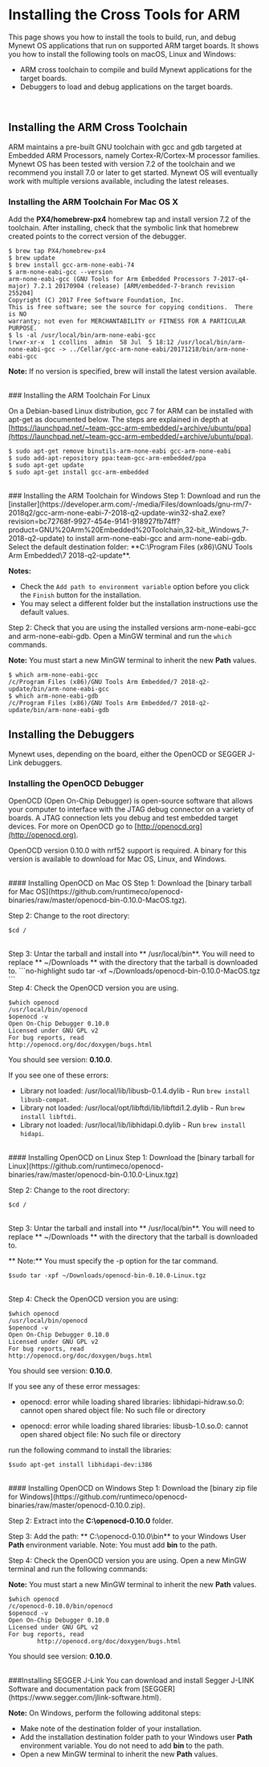 # Installing the Cross Tools for ARM 

This page shows you how to install the tools to build, run, and debug Mynewt OS applications that run on supported ARM target boards.  It shows you how to install the following tools on macOS, Linux and Windows:

* ARM cross toolchain to compile and build Mynewt applications for the target boards.
* Debuggers to load and debug applications on the target boards.

<br>

## Installing the ARM Cross Toolchain
ARM maintains a pre-built GNU toolchain with gcc and gdb targeted at Embedded ARM Processors, namely Cortex-R/Cortex-M processor families. Mynewt OS has been tested with version 7.2 of the toolchain and we recommend you install 7.0 or later to get started.  Mynewt OS will eventually work with multiple versions available, including the latest releases. 

### Installing the ARM Toolchain For Mac OS X

Add the **PX4/homebrew-px4** homebrew tap and install version 7.2 of the toolchain. After installing, check that the symbolic link that homebrew created points to the correct version of the debugger.

```no-highlight
$ brew tap PX4/homebrew-px4
$ brew update
$ brew install gcc-arm-none-eabi-74
$ arm-none-eabi-gcc --version
arm-none-eabi-gcc (GNU Tools for Arm Embedded Processors 7-2017-q4-major) 7.2.1 20170904 (release) [ARM/embedded-7-branch revision 255204]
Copyright (C) 2017 Free Software Foundation, Inc.
This is free software; see the source for copying conditions.  There is NO
warranty; not even for MERCHANTABILITY or FITNESS FOR A PARTICULAR PURPOSE.
$ ls -al /usr/local/bin/arm-none-eabi-gcc
lrwxr-xr-x  1 ccollins  admin  58 Jul  5 18:12 /usr/local/bin/arm-none-eabi-gcc -> ../Cellar/gcc-arm-none-eabi/20171218/bin/arm-none-eabi-gcc
```

**Note:** If no version is specified, brew will install the latest version available. 

<br>
### Installing the ARM Toolchain For Linux

On a Debian-based Linux distribution, gcc 7 for ARM can be installed with
apt-get as documented below. The steps are explained in depth at
[https://launchpad.net/~team-gcc-arm-embedded/+archive/ubuntu/ppa](https://launchpad.net/~team-gcc-arm-embedded/+archive/ubuntu/ppa).

```no-highlight
$ sudo apt-get remove binutils-arm-none-eabi gcc-arm-none-eabi 
$ sudo add-apt-repository ppa:team-gcc-arm-embedded/ppa
$ sudo apt-get update 
$ sudo apt-get install gcc-arm-embedded
```
<br>
### Installing the ARM Toolchain for Windows
Step 1: Download and run the [installer](https://developer.arm.com/-/media/Files/downloads/gnu-rm/7-2018q2/gcc-arm-none-eabi-7-2018-q2-update-win32-sha2.exe?revision=bc72768f-9927-454e-9141-918927fb74ff?product=GNU%20Arm%20Embedded%20Toolchain,32-bit,,Windows,7-2018-q2-update) to install arm-none-eabi-gcc and arm-none-eabi-gdb. Select the default destination folder: **C:\Program Files (x86)\GNU Tools Arm Embedded\7 2018-q2-update**.

**Notes:** 

* Check the `Add path to environment variable` option before you click the `Finish` button for the installation. 
* You may select a different folder but the installation instructions use the default values.

Step 2: Check that you are using the installed versions arm-none-eabi-gcc and arm-none-eabi-gdb.  Open a MinGW terminal and run the `which` commands. 

**Note:** You must start a new MinGW terminal to inherit the new **Path** values.

```no-highlight
$ which arm-none-eabi-gcc
/c/Program Files (x86)/GNU Tools Arm Embedded/7 2018-q2-update/bin/arm-none-eabi-gcc
$ which arm-none-eabi-gdb
/c/Program Files (x86)/GNU Tools Arm Embedded/7 2018-q2-update/bin/arm-none-eabi-gdb
```
## Installing the Debuggers 
Mynewt uses, depending on the board, either the OpenOCD or SEGGER J-Link debuggers. 
<br>
### Installing the OpenOCD Debugger
OpenOCD (Open On-Chip Debugger) is open-source software that allows your
computer to interface with the JTAG debug connector on a variety of boards.  A
JTAG connection lets you debug and test embedded target devices. For more on
OpenOCD go to [http://openocd.org](http://openocd.org).

OpenOCD version 0.10.0 with nrf52 support is required.  A binary for this version is available to download for Mac OS, Linux, and Windows.

<br>
#### Installing OpenOCD on Mac OS
Step 1: Download the [binary tarball for Mac OS](https://github.com/runtimeco/openocd-binaries/raw/master/openocd-bin-0.10.0-MacOS.tgz).

Step 2: Change to the root directory: 
```no-highlight 
$cd / 
```
<br>
Step 3: Untar the tarball and install into ** /usr/local/bin**.  You will need to replace ** ~/Downloads ** with the directory that the tarball is downloaded to.  
```no-highlight
sudo tar -xf ~/Downloads/openocd-bin-0.10.0-MacOS.tgz
```
<br>
Step 4: Check the OpenOCD version you are using.  

```no-highlight
$which openocd
/usr/local/bin/openocd
$openocd -v
Open On-Chip Debugger 0.10.0
Licensed under GNU GPL v2
For bug reports, read
http://openocd.org/doc/doxygen/bugs.html
```

You should see version: **0.10.0**. 

If you see one of these errors:

* Library not loaded: /usr/local/lib/libusb-0.1.4.dylib -  Run `brew install libusb-compat`.
* Library not loaded: /usr/local/opt/libftdi/lib/libftdi1.2.dylib - Run `brew install libftdi`.
* Library not loaded: /usr/local/lib/libhidapi.0.dylib - Run `brew install hidapi`.

<br>
#### Installing OpenOCD on Linux 
Step 1: Download the [binary tarball for Linux](https://github.com/runtimeco/openocd-binaries/raw/master/openocd-bin-0.10.0-Linux.tgz)

Step 2: Change to the root directory: 
``` 
$cd / 
```
<br>
Step 3: Untar the tarball and install into ** /usr/local/bin**.  You will need to replace ** ~/Downloads ** with the directory that the tarball is downloaded to.  

** Note:** You must specify the -p option for the tar command.

```no-highlight
$sudo tar -xpf ~/Downloads/openocd-bin-0.10.0-Linux.tgz
```
<br>
Step 4: Check the OpenOCD version you are using: 

```no-highlight
$which openocd
/usr/local/bin/openocd
$openocd -v
Open On-Chip Debugger 0.10.0
Licensed under GNU GPL v2
For bug reports, read
http://openocd.org/doc/doxygen/bugs.html
```
You should see version: **0.10.0**. 

If you see any of these error messages:

* openocd: error while loading shared libraries: libhidapi-hidraw.so.0: cannot open shared object file: No such file or directory

* openocd: error while loading shared libraries: libusb-1.0.so.0: cannot open shared object file: No such file or directory 

run the following command to install the libraries: 
```no-highlight
$sudo apt-get install libhidapi-dev:i386
```
<br>
#### Installing OpenOCD on Windows 
Step 1: Download the [binary zip file for Windows](https://github.com/runtimeco/openocd-binaries/raw/master/openocd-0.10.0.zip).

Step 2: Extract into the **C:\openocd-0.10.0** folder. 

Step 3: Add the path: ** C:\openocd-0.10.0\bin** to your Windows User **Path** environment variable.  Note: You must add **bin** to the path.

Step 4: Check the OpenOCD version you are using.  Open a new MinGW terminal and run the following commands: 

**Note:** You must start a new MinGW terminal to inherit the new **Path** values.

```no-highlight
$which openocd
/c/openocd-0.10.0/bin/openocd
$openocd -v
Open On-Chip Debugger 0.10.0
Licensed under GNU GPL v2
For bug reports, read
        http://openocd.org/doc/doxygen/bugs.html
```
You should see version: **0.10.0**. 

<br>
###Installing SEGGER J-Link 
You can download and install Segger J-LINK Software and documentation pack from [SEGGER](https://www.segger.com/jlink-software.html). 

**Note:** On Windows, perform the following additonal steps:

* Make note of the destination folder of your installation.
* Add the installation destination folder path to your Windows user **Path** environment variable.  You do not need to add **bin** to the path.
* Open a new MinGW terminal to inherit the new **Path** values.
